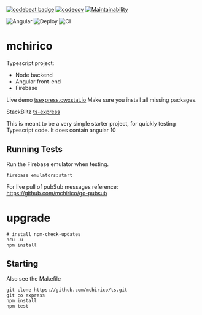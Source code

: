 [![codebeat badge](https://codebeat.co/badges/423a7797-60b7-4d87-97ed-d908175be5e1)](https://codebeat.co/projects/github-com-mchirico-mchirico-master)
[![codecov](https://codecov.io/gh/mchirico/mchirico/branch/master/graph/badge.svg)](https://codecov.io/gh/mchirico/mchirico)
[![Maintainability](https://api.codeclimate.com/v1/badges/bb775144336d4a1df5d1/maintainability)](https://codeclimate.com/github/mchirico/mchirico/maintainability)

![Angular](https://github.com/mchirico/mchirico/workflows/Angular/badge.svg)
![Deploy](https://github.com/mchirico/mchirico/workflows/Deploy/badge.svg)
![CI](https://github.com/mchirico/mchirico/workflows/CI/badge.svg)


# mchirico

Typescript project:

- Node backend
- Angular front-end 
- Firebase 

Live demo [tsexpress.cwxstat.io](https://mchirico.io/) Make sure
you install all missing packages.

StackBlitz [ts-express](https://stackblitz.com/github/mchirico/mchirico/tree/master/angular)


This is meant to be a very simple starter project, for quickly
testing Typescript code. It does contain angular 10

## Running Tests

Run the Firebase emulator when testing.

```
firebase emulators:start
```


For live pull of pubSub messages reference: 
<a href='https://github.com/mchirico/go-pubsub'>https://github.com/mchirico/go-pubsub</a>


# upgrade

```
# install npm-check-updates
ncu -u
npm install
```

## Starting

Also see the Makefile

```
git clone https://github.com/mchirico/ts.git
git co express
npm install
npm test

```

